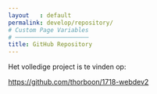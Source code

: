 ```yaml
---
layout   : default
permalink: develop/repository/
# Custom Page Variables
# ─────────────────────
title: GitHub Repository
---
```


Het volledige project is te vinden op:

https://github.com/thorboon/1718-webdev2